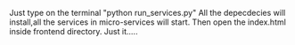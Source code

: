 Just type on the terminal "python run_services.py"
All the depecdecies will install,all the services in micro-services will start.
Then open the index.html inside frontend directory.
Just it.....
